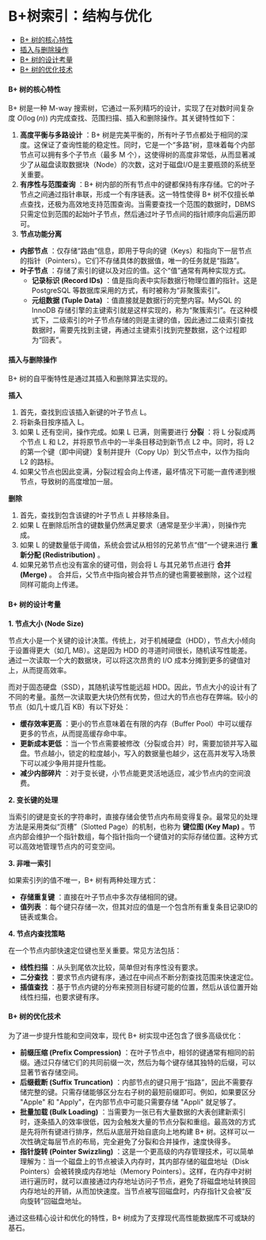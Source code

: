 # B+树索引：结构与优化

<!-- @import "[TOC]" {cmd="toc" depthFrom=2 depthTo=6 orderedList=false} -->

<!-- code_chunk_output -->

- [B+ 树的核心特性](#b-树的核心特性)
- [插入与删除操作](#插入与删除操作)
- [B+ 树的设计考量](#b-树的设计考量)
- [B+ 树的优化技术](#b-树的优化技术)

<!-- /code_chunk_output -->

#### B+ 树的核心特性

B+ 树是一种 M-way 搜索树，它通过一系列精巧的设计，实现了在对数时间复杂度 $O(\log(n))$ 内完成查找、范围扫描、插入和删除操作。其关键特性如下：

1. **高度平衡与多路设计** ：B+ 树是完美平衡的，所有叶子节点都处于相同的深度。这保证了查询性能的稳定性。同时，它是一个“多路”树，意味着每个内部节点可以拥有多个子节点（最多 M 个），这使得树的高度非常低，从而显著减少了从磁盘读取数据块（Node）的次数，这对于磁盘I/O是主要瓶颈的系统至关重要。
2. **有序性与范围查询** ：B+ 树内部的所有节点中的键都保持有序存储。它的叶子节点之间通过指针串联，形成一个有序链表。这一特性使得 B+ 树不仅擅长单点查找，还极为高效地支持范围查询。当需要查找一个范围的数据时，DBMS 只需定位到范围的起始叶子节点，然后通过叶子节点间的指针顺序向后遍历即可。
3. **节点功能分离**
* **内部节点** ：仅存储“路由”信息，即用于导向的键（Keys）和指向下一层节点的指针（Pointers）。它们不存储具体的数据值，唯一的任务就是“指路”。
* **叶子节点** ：存储了索引的键以及对应的值。这个“值”通常有两种实现方式。
  * **记录标识 (Record IDs)** ：值是指向表中实际数据行物理位置的指针。这是 PostgreSQL 等数据库采用的方式，有时被称为“非聚簇索引”。
  * **元组数据 (Tuple Data)** ：值直接就是数据行的完整内容。MySQL 的 InnoDB 存储引擎的主键索引就是这样实现的，称为“聚簇索引”。在这种模式下，二级索引的叶子节点存储的则是主键的值，因此通过二级索引查找数据时，需要先找到主键，再通过主键索引找到完整数据，这个过程即为“回表”。

#### 插入与删除操作

B+ 树的自平衡特性是通过其插入和删除算法实现的。

**插入**

1. 首先，查找到应该插入新键的叶子节点 L。
2. 将新条目按序插入 L。
3. 如果 L 还有空间，操作完成。如果 L 已满，则需要进行 **分裂** ：将 L 分裂成两个节点 L 和 L2，并将原节点中的一半条目移动到新节点 L2 中。同时，将 L2 的第一个键（即中间键）复制并提升（Copy Up）到父节点中，以作为指向 L2 的路标。
4. 如果父节点也因此变满，分裂过程会向上传递，最坏情况下可能一直传递到根节点，导致树的高度增加一层。

**删除**

1. 首先，查找到包含该键的叶子节点 L 并移除条目。
2. 如果 L 在删除后所含的键数量仍然满足要求（通常是至少半满），则操作完成。
3. 如果 L 的键数量低于阈值，系统会尝试从相邻的兄弟节点“借”一个键来进行 **重新分配 (Redistribution)** 。
4. 如果兄弟节点也没有富余的键可借，则会将 L 与其兄弟节点进行 **合并 (Merge)** 。 合并后，父节点中指向被合并节点的键也需要被删除，这个过程同样可能向上传递。

#### B+ 树的设计考量

**1. 节点大小 (Node Size)**

节点大小是一个关键的设计决策。传统上，对于机械硬盘（HDD），节点大小倾向于设置得更大（如几 MB）。这是因为 HDD 的寻道时间很长，随机读写性能差。通过一次读取一个大的数据块，可以将这次昂贵的 I/O 成本分摊到更多的键值对上，从而提高效率。

而对于固态硬盘（SSD），其随机读写性能远超 HDD。因此，节点大小的设计有了不同的考量。虽然一次读取更大块仍然有优势，但过大的节点也存在弊端。较小的节点（如几十或几百 KB）有以下好处：
* **缓存效率更高** ：更小的节点意味着在有限的内存（Buffer Pool）中可以缓存更多的节点，从而提高缓存命中率。
* **更新成本更低** ：当一个节点需要被修改（分裂或合并）时，需要加锁并写入磁盘。节点越小，锁定的粒度越小，写入的数据量也越少，这在高并发写入场景下可以减少争用并提升性能。
* **减少内部碎片** ：对于变长键，小节点能更灵活地适应，减少节点内的空间浪费。

**2. 变长键的处理**

当索引的键是变长的字符串时，直接存储会使节点内布局变得复杂。最常见的处理方法是采用类似“页槽”（Slotted Page）的机制，也称为 **键位图 (Key Map)** 。节点内部会维护一个指针数组，每个指针指向一个键值对的实际存储位置。这种方式可以高效地管理节点内的可变空间。

**3. 非唯一索引**

如果索引列的值不唯一，B+ 树有两种处理方式：
* **存储重复键** ：直接在叶子节点中多次存储相同的键。
* **值列表** ：每个键只存储一次，但其对应的值是一个包含所有重复条目记录ID的链表或集合。

**4. 节点内查找策略**

在一个节点内部快速定位键也至关重要。常见方法包括：
* **线性扫描** ：从头到尾依次比较，简单但对有序性没有要求。
* **二分查找** ：要求节点内键有序，通过在中间点不断分割查找范围来快速定位。
* **插值查找** ：基于节点内键的分布来预测目标键可能的位置，然后从该位置开始线性扫描，也要求键有序。

#### B+ 树的优化技术

为了进一步提升性能和空间效率，现代 B+ 树实现中还包含了很多高级优化：

* **前缀压缩 (Prefix Compression)** ：在叶子节点中，相邻的键通常有相同的前缀。通过只存储它们的共同前缀一次，然后为每个键存储其独特的后缀，可以显著节省存储空间。
* **后缀截断 (Suffix Truncation)** ：内部节点的键只用于“指路”，因此不需要存储完整的键。只需存储能够区分左右子树的最短前缀即可。例如，如果要区分 "Apple" 和 "Apply"，在内部节点中可能只需要存储 "Appli" 就足够了。
* **批量加载 (Bulk Loading)** ：当需要为一张已有大量数据的大表创建新索引时，逐条插入的效率很低，因为会触发大量的节点分裂和重组。最高效的方式是先将所有键进行排序，然后从底层开始自底向上地构建 B+ 树。这样可以一次性确定每层节点的布局，完全避免了分裂和合并操作，速度快得多。
* **指针旋转 (Pointer Swizzling)** ：这是一个更高级的内存管理技术，可以简单理解为：当一个磁盘上的节点被读入内存时，其内部存储的磁盘地址（Disk Pointers）会被转换成内存地址（Memory Pointers）。这样，在内存中对树进行遍历时，就可以直接通过内存地址访问子节点，避免了将磁盘地址转换回内存地址的开销，从而加快速度。当节点被写回磁盘时，内存指针又会被“反向旋转”回磁盘地址。

通过这些精心设计和优化的特性，B+ 树成为了支撑现代高性能数据库不可或缺的基石。
